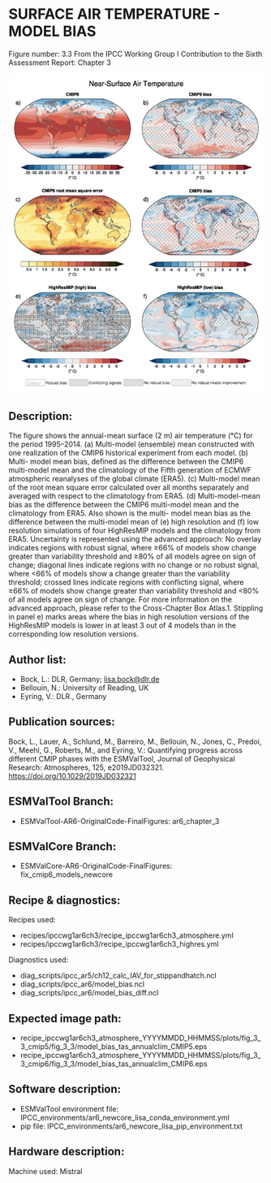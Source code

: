 
SURFACE AIR TEMPERATURE - MODEL BIAS
====================================

Figure number: 3.3
From the IPCC Working Group I Contribution to the Sixth Assessment Report: Chapter 3

![Figure 3.3](../images/ar6_wg1_chap3_figure3_3_surface_temp_model_bias.png?raw=true)


Description:
------------
The figure shows the annual-mean surface (2 m) air temperature (°C) for the 
period 1995–2014. (a) Multi-model (ensemble) mean constructed with one 
realization of the CMIP6 historical experiment from each model. (b) Multi-
model mean bias, defined as the difference between the CMIP6 multi-model mean
and the climatology of the Fifth generation of ECMWF atmospheric reanalyses 
of the global climate (ERA5). (c) Multi-model mean of the root mean square error
calculated over all months separately and averaged with respect to the 
climatology from ERA5. (d) Multi-model-mean bias as the difference between the 
CMIP6 multi-model mean and the climatology from ERA5. Also shown is the multi-
model mean bias as the difference between the multi-model mean of (e) high
resolution and (f) low resolution simulations of four HighResMIP models and the 
climatology from ERA5. Uncertainty is represented using the advanced approach: 
No overlay indicates regions with robust signal, where ≥66% of models show change
greater than variability threshold and ≥80% of all models agree on sign of change;
diagonal lines indicate regions with no change or no robust signal, where <66% of 
models show a change greater than the variability threshold; crossed lines 
indicate regions with conflicting signal, where ≥66% of models show change greater 
than variability threshold and <80% of all models agree on sign of change. For 
more information on the advanced approach, please refer to the Cross-Chapter Box 
Atlas.1. Stippling in panel e) marks areas where the bias in high resolution 
versions of the HighResMIP models is lower in at least 3 out of 4 models than in
the corresponding low resolution versions.


Author list:
------------
- Bock, L.: DLR, Germany; lisa.bock@dlr.de
- Bellouin, N.: University of Reading, UK 
- Eyring, V.: DLR., Germany


Publication sources:
--------------------
Bock, L., Lauer, A., Schlund, M., Barreiro, M., Bellouin, N., Jones, C., Predoi, V., Meehl, G., Roberts, M., and Eyring, V.: Quantifying progress across different CMIP phases with the ESMValTool, Journal of Geophysical Research: Atmospheres, 125, e2019JD032321. https://doi.org/10.1029/2019JD032321


ESMValTool Branch:
------------------
- ESMValTool-AR6-OriginalCode-FinalFigures: ar6_chapter_3


ESMValCore Branch:
------------------
- ESMValCore-AR6-OriginalCode-FinalFigures: fix_cmip6_models_newcore


Recipe & diagnostics:
---------------------
Recipes used: 
- recipes/ipccwg1ar6ch3/recipe_ipccwg1ar6ch3_atmosphere.yml
- recipes/ipccwg1ar6ch3/recipe_ipccwg1ar6ch3_highres.yml 

Diagnostics used: 
- diag_scripts/ipcc_ar5/ch12_calc_IAV_for_stippandhatch.ncl
- diag_scripts/ipcc_ar6/model_bias.ncl
- diag_scripts/ipcc_ar6/model_bias_diff.ncl


Expected image path:
--------------------
- recipe_ipccwg1ar6ch3_atmosphere_YYYYMMDD_HHMMSS/plots/fig_3_3_cmip5/fig_3_3/model_bias_tas_annualclim_CMIP5.eps
- recipe_ipccwg1ar6ch3_atmosphere_YYYYMMDD_HHMMSS/plots/fig_3_3_cmip6/fig_3_3/model_bias_tas_annualclim_CMIP6.eps


Software description:
---------------------
- ESMValTool environment file: IPCC_environments/ar6_newcore_lisa_conda_environment.yml
- pip file: IPCC_environments/ar6_newcore_lisa_pip_environment.txt


Hardware description:
---------------------
Machine used: Mistral
